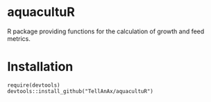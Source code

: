 # aquacultuR
R package providing functions for the calculation of growth and feed metrics.



# Installation
```
require(devtools)
devtools::install_github("TellAnAx/aquacultuR")
```
